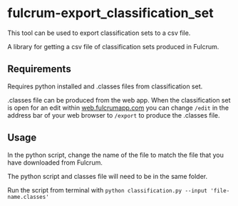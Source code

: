 # fulcrum-export_classification_set
This tool can be used to export classification sets to a csv file. 


A library for getting a csv file of classification sets produced in Fulcrum.

## Requirements
Requires python installed and .classes files from classification set. 

.classes file can be produced from the web app.  When the classification set is open for an edit within [web.fulcrumapp.com](https://web.fulcrumapp.com/) you can change `/edit` in the address bar of your web browser to `/export` to produce the .classes file. 

## Usage
In the python script, change the name of the file to match the file that you have downloaded from Fulcrum.

The python script and classes file will need to be in the same folder.

Run the script from terminal with `python classification.py --input 'file-name.classes'`
